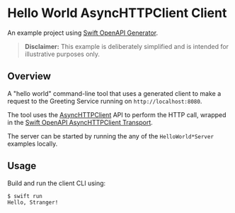 # Hello World AsyncHTTPClient Client

An example project using [Swift OpenAPI Generator](https://github.com/apple/swift-openapi-generator).

> **Disclaimer:** This example is deliberately simplified and is intended for illustrative purposes only.

## Overview

A "hello world" command-line tool that uses a generated client to make a request to the Greeting Service running on `http://localhost:8080`.

The tool uses the [AsyncHTTPClient](https://github.com/swift-server/async-http-client) API to perform the HTTP call, wrapped in the [Swift OpenAPI AsyncHTTPClient Transport](https://github.com/swift-server/swift-openapi-async-http-client).

The server can be started by running the any of the `HelloWorld*Server` examples locally.

## Usage

Build and run the client CLI using:

```
$ swift run
Hello, Stranger!
```
